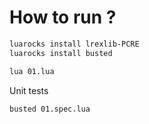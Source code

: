 # How to run ?

```sh
luarocks install lrexlib-PCRE
luarocks install busted

lua 01.lua
```

Unit tests

```sh
busted 01.spec.lua
```